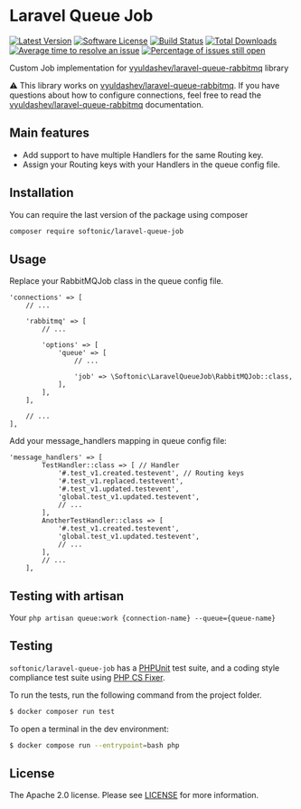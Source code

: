 Laravel Queue Job
====================

[![Latest Version](https://img.shields.io/github/release/softonic/laravel-queue-job.svg?style=flat-square)](https://github.com/softonic/laravel-queue-job/releases)
[![Software License](https://img.shields.io/badge/license-Apache%202.0-blue.svg?style=flat-square)](LICENSE.md)
[![Build Status](https://img.shields.io/travis/softonic/laravel-queue-job/master.svg?style=flat-square)](https://travis-ci.org/softonic/glaravel-queue-job)
[![Total Downloads](https://img.shields.io/packagist/dt/softonic/laravel-queue-job.svg?style=flat-square)](https://packagist.org/packages/softonic/laravel-queue-job)
[![Average time to resolve an issue](http://isitmaintained.com/badge/resolution/softonic/laravel-queue-job.svg?style=flat-square)](http://isitmaintained.com/project/softonic/laravel-queue-job "Average time to resolve an issue")
[![Percentage of issues still open](http://isitmaintained.com/badge/open/softonic/laravel-queue-job.svg?style=flat-square)](http://isitmaintained.com/project/softonic/laravel-queue-job "Percentage of issues still open")

Custom Job implementation for [vyuldashev/laravel-queue-rabbitmq](https://github.com/vyuldashev/laravel-queue-rabbitmq) library

:warning: This library works on [vyuldashev/laravel-queue-rabbitmq](https://github.com/vyuldashev/laravel-queue-rabbitmq).
If you have questions about how to configure connections, feel free to read the [vyuldashev/laravel-queue-rabbitmq](https://github.com/vyuldashev/laravel-queue-rabbitmq) documentation.

Main features
-------------

* Add support to have multiple Handlers for the same Routing key.
* Assign your Routing keys with your Handlers in the queue config file.

Installation
-------------

You can require the last version of the package using composer
```bash
composer require softonic/laravel-queue-job
```

Usage
-------------

Replace your RabbitMQJob class in the queue config file.
```
'connections' => [
    // ...

    'rabbitmq' => [
        // ...

        'options' => [
            'queue' => [
                // ...

                'job' => \Softonic\LaravelQueueJob\RabbitMQJob::class,
            ],
        ],
    ],

    // ...    
],
```

Add your message_handlers mapping in queue config file:

```
'message_handlers' => [
        TestHandler::class => [ // Handler
            '#.test_v1.created.testevent', // Routing keys
            '#.test_v1.replaced.testevent',
            '#.test_v1.updated.testevent',
            'global.test_v1.updated.testevent',
            // ...
        ],
        AnotherTestHandler::class => [
            '#.test_v1.created.testevent',
            'global.test_v1.updated.testevent',
            // ...
        ],
        // ...
    ],
```

Testing with artisan
-------

Your 
``
php artisan queue:work {connection-name} --queue={queue-name}
``

Testing
-------

`softonic/laravel-queue-job` has a [PHPUnit](https://phpunit.de) test suite, and a coding style compliance test suite using [PHP CS Fixer](http://cs.sensiolabs.org/).

To run the tests, run the following command from the project folder.

``` bash
$ docker composer run test
```

To open a terminal in the dev environment:
``` bash
$ docker compose run --entrypoint=bash php
```

License
-------

The Apache 2.0 license. Please see [LICENSE](LICENSE) for more information.
